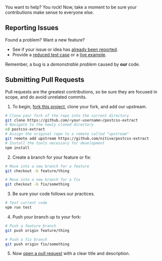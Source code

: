 You want to help? You rock! Now, take a moment to be sure your contributions make sense to everyone else.

## Reporting Issues

Found a problem? Want a new feature?

- See if your issue or idea has [already been reported].
- Provide a [reduced test case] or a [live example].

Remember, a bug is a _demonstrable problem_ caused by **our** code.

## Submitting Pull Requests

Pull requests are the greatest contributions, so be sure they are focused in scope, and do avoid unrelated commits.

1. To begin, [fork this project], clone your fork, and add our upstream.
  ```bash
  # Clone your fork of the repo into the current directory
  git clone https://github.com/<your-username>/postcss-extract
  # Navigate to the newly cloned directory
  cd postcss-extract
  # Assign the original repo to a remote called "upstream"
  git remote add upstream https://github.com/nitive/postcss-extract
  # Install the tools necessary for development
  npm install
  ```

2. Create a branch for your feature or fix:
  ```bash
  # Move into a new branch for a feature
  git checkout -b feature/thing
  ```
  ```bash
  # Move into a new branch for a fix
  git checkout -b fix/something
  ```

3. Be sure your code follows our practices.
  ```bash
  # Test current code
  npm run test
  ```

4. Push your branch up to your fork:
  ```bash
  # Push a feature branch
  git push origin feature/thing
  ```
  ```bash
  # Push a fix branch
  git push origin fix/something
  ```

5. Now [open a pull request] with a clear title and description.

[already been reported]: issues
[fork this project]:     fork
[live example]:          http://codepen.io/pen
[open a pull request]:   https://help.github.com/articles/using-pull-requests/
[reduced test case]:     https://css-tricks.com/reduced-test-cases/
